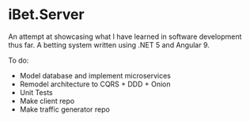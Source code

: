 # iBet.Server
An attempt at showcasing what I have learned in software development thus far. A betting system written using .NET 5 and Angular 9.

To do:
- Model database and implement microservices
- Remodel architecture to CQRS + DDD + Onion
- Unit Tests
- Make client repo
- Make traffic generator repo
